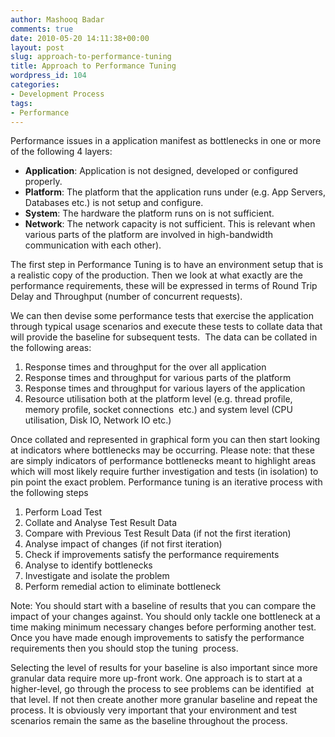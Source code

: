 ```yaml
---
author: Mashooq Badar
comments: true
date: 2010-05-20 14:11:38+00:00
layout: post
slug: approach-to-performance-tuning
title: Approach to Performance Tuning
wordpress_id: 104
categories:
- Development Process
tags:
- Performance
---
```


Performance issues in a application manifest as bottlenecks in one or more of the following 4 layers:

  * **Application**: Application is not designed, developed or configured properly.
  * **Platform**: The platform that the application runs under (e.g. App Servers, Databases etc.) is not setup and configure.
  * **System**: The hardware the platform runs on is not sufficient.
  * **Network**: The network capacity is not sufficient. This is relevant when various parts of the platform are involved in high-bandwidth communication with each other).

The first step in Performance Tuning is to have an environment setup that is a realistic copy of the production. Then we look at what exactly are the performance requirements, these will be expressed in terms of
Round Trip Delay and Throughput (number of concurrent requests).

We can then devise some performance tests that exercise the application through typical usage scenarios and execute these tests to collate data that will provide the baseline for subsequent tests.  The data can be collated in the following areas:

  1. Response times and throughput for the over all application
  2. Response times and throughput for various parts of the platform
  3. Response times and throughput for various layers of the application
  4. Resource utilisation both at the platform level (e.g. thread profile, memory profile, socket connections  etc.) and system level (CPU utilisation, Disk IO, Network IO etc.)

Once collated and represented in graphical form you can then start looking at indicators where bottlenecks may be occurring. Please note: that these are simply indicators of performance bottlenecks meant to highlight areas which will most likely require further investigation and tests (in isolation) to pin point the exact problem. Performance tuning is an iterative process with the following steps

	
  1. Perform Load Test
  2. Collate and Analyse Test Result Data
  3. Compare with Previous Test Result Data (if not the first iteration)
  4. Analyse impact of changes (if not first iteration)
  5. Check if improvements satisfy the performance requirements
  6. Analyse to identify bottlenecks
  7. Investigate and isolate the problem
  8. Perform remedial action to eliminate bottleneck

Note: You should start with a baseline of results that you can compare the impact of your changes against. You should only tackle one bottleneck at a time making minimum necessary changes before performing another test.  Once you have made enough improvements to satisfy the performance requirements then you should stop the tuning  process.

Selecting the level of results for your baseline is also important since more granular data require more up-front work. One approach is to start at a higher-level, go through the process to see problems can be identified  at that level. If not then create another more granular baseline and repeat the process.
It is obviously very important that your environment and test scenarios remain the same as the baseline throughout the process.